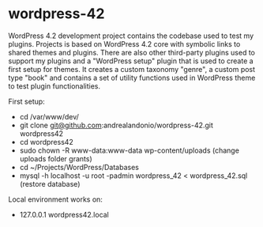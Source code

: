 # wordpress-42
WordPress 4.2 development project contains the codebase used to test my plugins. Projects is based on WordPress 4.2 core with symbolic links to shared themes and plugins. There are also other third-party plugins used to support my plugins and a "WordPress setup" plugin that is used to create a first setup for themes. It creates a custom taxonomy "genre", a custom post type "book" and contains a set of utility functions used in WordPress theme to test plugin functionalities.

First setup:
* cd /var/www/dev/
* git clone git@github.com:andrealandonio/wordpress-42.git wordpress42
* cd wordpress42
* sudo chown -R www-data:www-data wp-content/uploads (change uploads folder grants)
* cd ~/Projects/WordPress/Databases
* mysql -h localhost -u root -padmin wordpress_42 < wordpress_42.sql (restore database)

Local environment works on:
* 127.0.0.1   wordpress42.local
